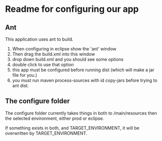 # Readme for configuring our app

## Ant
This application uses ant to build.


1) When configuring in eclipse show the 'ant' window
2) Then drag the build.xml into this window
3) drop down build.xml and you should see some options
4) double click to use that option
5) this app must be configured before running dist (which will make a jar file for you.)
6) you must run maven process-sources with id copy-jars before trying to ant dist.

## The configure folder
The configure folder currently takes things in both to /main/resources
then the selected environment, either prod or eclipse.

If something exists in both, and TARGET\_ENVIRONMENT, it will be overwritten by TARGET\_ENVIRONMENT.